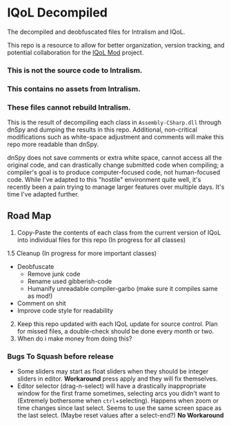 # IQoL Decompiled
The decompiled and deobfuscated files for Intralism and IQoL.

This repo is a resource to allow for better organization, version tracking, and potential collaboration for the [IQoL Mod](https://github.com/FlyingRabidUnicornPig/IntralismQoLMod) project.

### This is not the source code to Intralism.
### This contains no assets from Intralism.
### These files cannot rebuild Intralism.

This is the result of decompiling each class in `Assembly-CSharp.dll` through dnSpy and dumping the results in this repo. Additional, non-critical modifications such as white-space adjustment and comments will make this repo more readable than dnSpy.

dnSpy does not save comments or extra white space, cannot access all the original code, and can drastically change submitted code when compiling; a compiler's goal is to produce computer-focused code, not human-focused code. While I've adapted to this "hostile" environment quite well, it's recently been a pain trying to manage larger features over multiple days. It's time I've adapted further.

## Road Map

1. Copy-Paste the contents of each class from the current version of IQoL into individual files for this repo (In progress for all classes)
 
1.5 Cleanup (In progress for more important classes)
  - Deobfuscate
     - Remove junk code
     - Rename used gibberish-code
     - Humanify unreadable compiler-garbo (make sure it compiles same as mod!)
  - Comment on shit
  - Improve code style for readability
2. Keep this repo updated with each IQoL update for source control. Plan for missed files, a double-check should be done every month or two.
3. When do i make money from doing this?

### Bugs To Squash before release
- Some sliders may start as float sliders when they should be integer sliders in editor. **Workaround** press apply and they will fix themselves.
- Editor selector (drag-n-select) will have a drastically inappropriate window for the first frame sometimes, selecting arcs you didn't want to (Extremely bothersome when `ctrl`+selecting). Happens when zoom or time changes since last select. Seems to use the same screen space as the last select. (Maybe reset values after a select-end?) **No Workaround**
